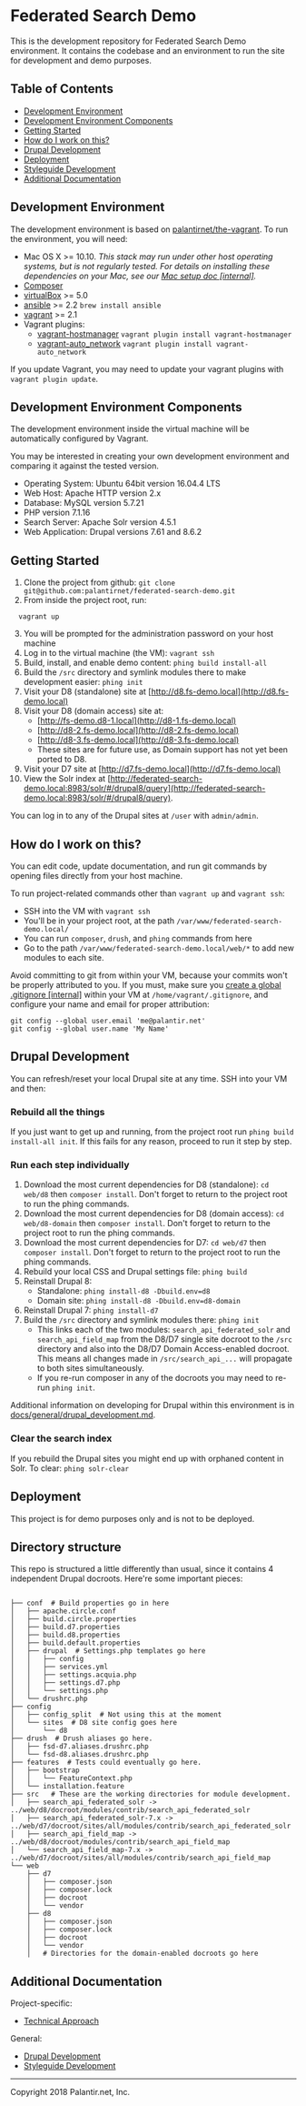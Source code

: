 # Federated Search Demo

This is the development repository for Federated Search Demo environment. It contains the codebase and an environment to run the site for development and demo purposes.

## Table of Contents

* [Development Environment](#development-environment)
* [Development Environment Components](#development-environment-components)
* [Getting Started](#getting-started)
* [How do I work on this?](#how-do-i-work-on-this)
* [Drupal Development](#drupal-development)
* [Deployment](#Deployment)
* [Styleguide Development](#styleguide-development)
* [Additional Documentation](#additional-documentation)

## Development Environment

The development environment is based on [palantirnet/the-vagrant](https://github.com/palantirnet/the-vagrant). To run the environment, you will need:

* Mac OS X >= 10.10. _This stack may run under other host operating systems, but is not regularly tested. For details on installing these dependencies on your Mac, see our [Mac setup doc [internal]](https://github.com/palantirnet/documentation/wiki/Mac-Setup)._
* [Composer](https://getcomposer.org)
* [virtualBox](https://www.virtualbox.org/wiki/Downloads) >= 5.0
* [ansible](https://github.com/ansible/ansible) >= 2.2 `brew install ansible`
* [vagrant](https://www.vagrantup.com/) >= 2.1
* Vagrant plugins:
  * [vagrant-hostmanager](https://github.com/smdahlen/vagrant-hostmanager) `vagrant plugin install vagrant-hostmanager`
  * [vagrant-auto_network](https://github.com/oscar-stack/vagrant-auto_network) `vagrant plugin install vagrant-auto_network`

If you update Vagrant, you may need to update your vagrant plugins with `vagrant plugin update`.

## Development Environment Components

The development environment inside the virtual machine will be automatically configured by Vagrant.

You may be interested in creating your own development environment and comparing it against the tested version.

* Operating System: Ubuntu 64bit version 16.04.4 LTS
* Web Host: Apache HTTP version 2.x
* Database: MySQL version 5.7.21
* PHP version 7.1.16
* Search Server: Apache Solr version 4.5.1
* Web Application: Drupal versions 7.61 and 8.6.2

## Getting Started

1. Clone the project from github: `git clone git@github.com:palantirnet/federated-search-demo.git`
2. From inside the project root, run:

  ```
    vagrant up
  ```
3. You will be prompted for the administration password on your host machine
4. Log in to the virtual machine (the VM): `vagrant ssh`
5. Build, install, and enable demo content: `phing build install-all`
6. Build the `/src` directory and symlink modules there to make development easier: `phing init`
7. Visit your D8 (standalone) site at [http://d8.fs-demo.local](http://d8.fs-demo.local)
8. Visit your D8 (domain access) site at:
   - [http://fs-demo.d8-1.local](http://d8-1.fs-demo.local)
   - [http://d8-2.fs-demo.local](http://d8-2.fs-demo.local)
   - [http://d8-3.fs-demo.local](http://d8-3.fs-demo.local)
   - These sites are for future use, as Domain support has not yet been ported to D8.
9. Visit your D7 site at [http://d7.fs-demo.local](http://d7.fs-demo.local)
10. View the Solr index at [http://federated-search-demo.local:8983/solr/#/drupal8/query](http://federated-search-demo.local:8983/solr/#/drupal8/query). 

You can log in to any of the Drupal sites at `/user` with `admin/admin`.

## How do I work on this?

You can edit code, update documentation, and run git commands by opening files directly from your host machine.

To run project-related commands other than `vagrant up` and `vagrant ssh`:

* SSH into the VM with `vagrant ssh`
* You'll be in your project root, at the path `/var/www/federated-search-demo.local/`
* You can run `composer`, `drush`, and `phing` commands from here
* Go to the path `/var/www/federated-search-demo.local/web/*` to add new modules to each site.

Avoid committing to git from within your VM, because your commits won't be properly attributed to you. If you must, make sure you [create a global .gitignore [internal]](https://github.com/palantirnet/documentation/wiki/Using-the-gitignore-File) within your VM at `/home/vagrant/.gitignore`, and configure your name and email for proper attribution:

```
git config --global user.email 'me@palantir.net'
git config --global user.name 'My Name'
```

## Drupal Development

You can refresh/reset your local Drupal site at any time. SSH into your VM and then:

### Rebuild all the things

If you just want to get up and running, from the project root run `phing build install-all init`. If this fails for any reason, proceed to run it step by step.

### Run each step individually

1. Download the most current dependencies for D8 (standalone): `cd web/d8` then `composer install`. Don't forget to return to the project root to run the phing commands.
2. Download the most current dependencies for D8 (domain access): `cd web/d8-domain` then `composer install`. Don't forget to return to the project root to run the phing commands.
3. Download the most current dependencies for D7: `cd web/d7` then `composer install`. Don't forget to return to the project root to run the phing commands.
4. Rebuild your local CSS and Drupal settings file: `phing build`
5. Reinstall Drupal 8: 
   - Standalone: `phing install-d8 -Dbuild.env=d8`
   - Domain site: `phing install-d8 -Dbuild.env=d8-domain`
6. Reinstall Drupal 7: `phing install-d7`
7. Build the `/src` directory and symlink modules there: `phing init`
   - This links each of the two modules: `search_api_federated_solr` and `search_api_field_map` from the D8/D7 single site docroot to the `/src` directory and also into the D8/D7 Domain Access-enabled docroot. This means all changes made in `/src/search_api_...` will propagate to both sites simultaneously.
   - If you re-run composer in any of the docroots you may need to re-run `phing init`.

Additional information on developing for Drupal within this environment is in [docs/general/drupal_development.md](docs/general/drupal_development.md).

### Clear the search index

If you rebuild the Drupal sites you might end up with orphaned content in Solr. To clear:
`phing solr-clear`

## Deployment

This project is for demo purposes only and is not to be deployed.

## Directory structure

This repo is structured a little differently than usual, since it contains 4 independent Drupal docroots. Here're some important pieces:

```

├── conf  # Build properties go in here
│   ├── apache.circle.conf
│   ├── build.circle.properties
│   ├── build.d7.properties
│   ├── build.d8.properties
│   ├── build.default.properties
│   ├── drupal  # Settings.php templates go here
│   │   ├── config
│   │   ├── services.yml
│   │   ├── settings.acquia.php
│   │   ├── settings.d7.php
│   │   └── settings.php
│   └── drushrc.php
├── config
│   ├── config_split  # Not using this at the moment
│   └── sites  # D8 site config goes here
│       └── d8
├── drush  # Drush aliases go here.
│   ├── fsd-d7.aliases.drushrc.php
│   └── fsd-d8.aliases.drushrc.php
├── features  # Tests could eventually go here.
│   ├── bootstrap
│   │   └── FeatureContext.php
│   └── installation.feature
├── src   # These are the working directories for module development.
│   ├── search_api_federated_solr -> ../web/d8/docroot/modules/contrib/search_api_federated_solr
│   ├── search_api_federated_solr-7.x -> ../web/d7/docroot/sites/all/modules/contrib/search_api_federated_solr
│   ├── search_api_field_map -> ../web/d8/docroot/modules/contrib/search_api_field_map
│   └── search_api_field_map-7.x -> ../web/d7/docroot/sites/all/modules/contrib/search_api_field_map
└── web
    ├── d7
    │   ├── composer.json
    │   ├── composer.lock
    │   ├── docroot
    │   └── vendor
    ├── d8
    │   ├── composer.json
    │   ├── composer.lock
    │   ├── docroot
    │   └── vendor
    │   # Directories for the domain-enabled docroots go here
```

## Additional Documentation

Project-specific:

* [Technical Approach](docs/technical_approach.md)

General:

* [Drupal Development](docs/general/drupal_development.md)
* [Styleguide Development](docs/general/styleguide_development.md)

----
Copyright 2018 Palantir.net, Inc.
